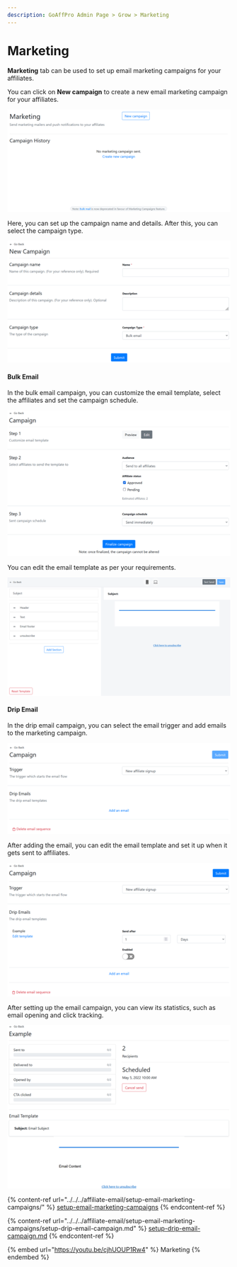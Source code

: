 ```yaml
---
description: GoAffPro Admin Page > Grow > Marketing
---
```


# Marketing

**Marketing** tab can be used to set up email marketing campaigns for your affiliates.&#x20;

You can click on **New campaign** to create a new email marketing campaign for your affiliates.

![Marketing](<../../../.gitbook/assets/image (3122).png>)

Here, you can set up the campaign name and details. After this, you can select the campaign type.

![New Campaign](<../../../.gitbook/assets/image (1000).png>)

#### Bulk Email

In the bulk email campaign, you can customize the email template, select the affiliates and set the campaign schedule.&#x20;

![Bulk email](<../../../.gitbook/assets/image (2285).png>)

You can edit the email template as per your requirements.&#x20;

![](<../../../.gitbook/assets/image (2576).png>)

#### Drip Email

In the drip email campaign, you can select the email trigger and add emails to the marketing campaign.&#x20;

![](<../../../.gitbook/assets/image (1116).png>)

After adding the email, you can edit the email template and set it up when it gets sent to affiliates.

![Email template and scheduling](<../../../.gitbook/assets/image (3045).png>)

After setting up the email campaign, you can view its statistics, such as email opening and click tracking.

![](<../../../.gitbook/assets/image (2224).png>)

{% content-ref url="../../../affiliate-email/setup-email-marketing-campaigns/" %}
[setup-email-marketing-campaigns](../../../affiliate-email/setup-email-marketing-campaigns/)
{% endcontent-ref %}

{% content-ref url="../../../affiliate-email/setup-email-marketing-campaigns/setup-drip-email-campaign.md" %}
[setup-drip-email-campaign.md](../../../affiliate-email/setup-email-marketing-campaigns/setup-drip-email-campaign.md)
{% endcontent-ref %}

{% embed url="https://youtu.be/cjhUOUP1Rw4" %}
Marketing
{% endembed %}
